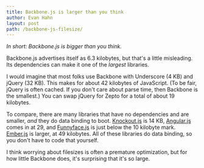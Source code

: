 ```yaml
---
title: Backbone.js is larger than you think
author: Evan Hahn
layout: post
path: /backbone-js-filesize/
---
```


_In short: Backbone.js is bigger than you think._

Backbone.js advertises itself as 6.3 kilobytes, but that's a little misleading. Its dependencies can make it one of the _largest_ libraries.

I would imagine that most folks use Backbone with Underscore (4 KB) and jQuery (32 KB). This makes for about 42 kilobytes of JavaScript. (To be fair, jQuery is often cached. If you don't care about parse time, then Backbone is the smallest.) You can swap jQuery for Zepto for a total of about 19 kilobytes.

To compare, there are many libraries that have no dependencies and are smaller, _and_ they do data binding to boot. [Knockout.js](https://knockoutjs.com/) is 14 KB, [Angular.js](http://angularjs.org/) comes in at 29, and [Funnyface.js](https://weepy.github.com/o_O/) is just below the 10 kilobyte mark. [Ember.js](http://emberjs.com/) is larger, at 49 kilobytes. All of these libraries do data binding, so you don't have to code that yourself.

I think worrying about filesizes is often a premature optimization, but for how little Backbone does, it's surprising that it's so large.
